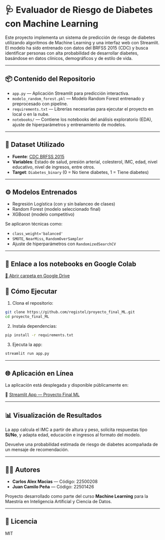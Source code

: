 
# 🩺 Evaluador de Riesgo de Diabetes con Machine Learning

Este proyecto implementa un sistema de predicción de riesgo de diabetes utilizando algoritmos de Machine Learning y una interfaz web con Streamlit. El modelo ha sido entrenado con datos del BRFSS 2015 (CDC) y busca identificar personas con alta probabilidad de desarrollar diabetes, basándose en datos clínicos, demográficos y de estilo de vida.

---

## 📦 Contenido del Repositorio

- `app.py` — Aplicación Streamlit para predicción interactiva.
- `modelo_random_forest.pkl` — Modelo Random Forest entrenado y preprocesado con pipeline.
- `requirements.txt` — Librerías necesarias para ejecutar el proyecto en local o en la nube.
- `notebooks/` — Contiene los notebooks del análisis exploratorio (EDA), ajuste de hiperparámetros y entrenamiento de modelos.

---

## 🧪 Dataset Utilizado

- **Fuente**: [CDC BRFSS 2015](https://www.kaggle.com/datasets/alexteboul/diabetes-health-indicators-dataset)
- **Variables**: Estado de salud, presión arterial, colesterol, IMC, edad, nivel educativo, nivel de ingresos, entre otros.
- **Target**: `Diabetes_binary` (0 = No tiene diabetes, 1 = Tiene diabetes)

---

## ⚙️ Modelos Entrenados

- Regresión Logística (con y sin balanceo de clases)
- Random Forest (modelo seleccionado final)
- XGBoost (modelo competitivo)

Se aplicaron técnicas como:
- `class_weight='balanced'`
- `SMOTE`, `NearMiss`, `RandomOverSampler`
- Ajuste de hiperparámetros con `RandomizedSearchCV`

---

## 📂 Enlace a los notebooks en Google Colab

[📎 Abrir carpeta en Google Drive](https://drive.google.com/drive/folders/1pSKcMJvg2Zy6ukXCXYS30mcRllxGPz1J?usp=sharing)


## 🚀 Cómo Ejecutar

1. Clona el repositorio:
```bash
git clone https://github.com/registel/proyecto_final_ML.git
cd proyecto_final_ML
```

2. Instala dependencias:
```bash
pip install -r requirements.txt
```

3. Ejecuta la app:
```bash
streamlit run app.py
```

---

## 🌐 Aplicación en Línea

La aplicación está desplegada y disponible públicamente en:

🔗 [Streamlit App — Proyecto Final ML](https://proyectofinalml-izxj6pyn34xb9idctwqrwx.streamlit.app/)

---

## 📊 Visualización de Resultados

La app calcula el IMC a partir de altura y peso, solicita respuestas tipo **Sí/No**, y adapta edad, educación e ingresos al formato del modelo.

Devuelve una probabilidad estimada de riesgo de diabetes acompañada de un mensaje de recomendación.

---

## 👨‍💻 Autores

- **Carlos Alex Macias** — Código: 22500208  
- **Juan Camilo Peña** — Código: 22501426

Proyecto desarrollado como parte del curso **Machine Learning** para la Maestría en Inteligencia Artificial y Ciencia de Datos.

---

## 📄 Licencia

MIT
